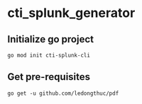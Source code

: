 # cti_splunk_generator

## Initialize go project

```
go mod init cti-splunk-cli
```

## Get pre-requisites

```
go get -u github.com/ledongthuc/pdf
```


